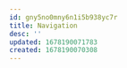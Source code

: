 ```yaml
---
id: gny5no0mny6n1i5b938yc7r
title: Navigation
desc: ''
updated: 1678190071783
created: 1678190070308
---
```

